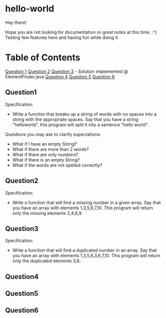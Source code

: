 # hello-world

Hey there!

Hope you are not looking for documentation or great notes at this time. :^) Testing few features here and having fun while doing it.

# Table of Contents

[Question 1](#question1)
[Question 2](#question2)
[Question 3](#question3) - Solution implemented @ ElementFinder.java
[Question 4](#question4)
[Question 5](#question5)
[Question 6](#question6)

## Question1

Specification:
- Write a function that breaks up a string of words with no spaces into a string with the appropriate spaces.
Say that you have a string "helloworld", this program will split it into a sentence "hello world".

Questions you may ask to clarify expectations:
- What if I have an empty String?
- What if there are more than 2 words?
- What if there are only numbers?
- What if there is an empty String?
- What if the words are not spelled correctly?

## Question2

Specification:
- Write a function that will find a missing number in a given array.
Say that you have an array with elements 1,3,5,6,7,10. This program will return only the missing elements 2,4,8,9.

## Question3

Specification:
- Write a function that will find a duplicated number in an array.
Say that you have an array with elements 1,3,5,6,3,6,7,10. This program will return only the duplicated elements 3,6.


## Question4




## Question5



## Question6


